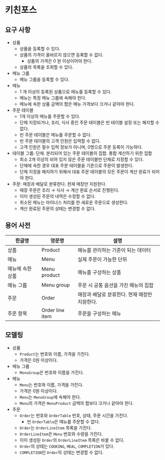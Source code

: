# 키친포스

## 요구 사항

- 상품
   - 상품을 등록할 수 있다.
   - 상품의 가격이 올바르지 않으면 등록할 수 없다.
      - 상품의 가격은 0 원 이상이어야 한다.
   - 상품의 목록을 조회할 수 있다.
- 메뉴 그룹
   - 메뉴 그룹을 등록할 수 있다.
- 메뉴
   - 1 개 이상의 등록된 상품으로 메뉴를 등록할 수 있다.
   - 메뉴는 특정 메뉴 그룹에 속해야 한다.
   - 메뉴에 속한 상품 금액의 합은 메뉴 가격보다 크거나 같아야 한다.
- 주문 테이블
   - 1개 이상의 메뉴를 주문할 수 있다.
   - 단체 지정되거나, 조리, 식사 중인 주문 테이블은 빈 테이블 설정 또는 해지할 수 없다.
   - 빈 주문 테이블은 메뉴를 주문할 수 없다.
   - 빈 주문 테이블의 고객 인원은 입력할 수 없다.
   - 고객 인원은 필수 입력 정보가 아니며, 0명으로 주문 등록이 가능하다.
- 테이블 그룹: 단체. 분리되어 있는 주문 테이블의 집합. 통합 계산하기 위한 집합
   - 최소 2개 이상의 비어 있지 않은 주문 테이블만 단체로 지정할 수 있다.
   - 단체에 속한 경우 대표 주문 테이블을 기준으로 주문이 발생한다.
   - 단체 지정을 해지하기 위해서 대표 주문 테이블의 모든 주문이 계산 완료가 되어야 한다.
- 주문: 매장과 배달로 분류한다. 현재 매장만 지원한다.
   - 매장 주문은 조리 → 식사 → 계산 완료 순서로 진행된다.
   - 이미 생성된 주문의 내역은 수정할 수 없다.
   - 취소된 메뉴는 마이너스 처리를 한 새로운 주문으로 생성한다.
   - 계산 완료된 주문의 상태는 변경할 수 없다.

## 용어 사전

| 한글명 | 영문명 | 설명 |
| --- | --- | --- |
| 상품 | Product | 메뉴를 관리하는 기준이 되는 데이터 |
| 메뉴 | Menu | 실제 주문이 가능한 단위 |
| 메뉴에 속한 상품 | Menu product | 메뉴를 구성하는 상품 |
| 메뉴 그룹 | Menu group | 주문 시 공통 옵션을 가진 메뉴의 집합 |
| 주문 | Order | 매장과 배달로 분류한다. 현재 매장만 지원한다. |
| 주문 항목 | Order line item | 주문을 구성하는 메뉴 |

## 모델링

- 상품
   - `Product`는 번호와 이름, 가격을 가진다.
   - 가격은 0원 이상이다.
- 메뉴 그룹
   - `MenuGroup`은 번호와 이름을 가진다. 
- 메뉴
   - `Menu`는 번호와 이름, 가격을 가진다.
   - 가격은 0원 이상이다.
   - `Menu`는 `MenuGroup`에 속해야 한다.
   - `Menu`의 가격은 `MenuProduct` 금액의 합보다 크거나 같아야 한다.
- 주문
   - `Order`는 번호와 `OrderTable` 번호, 상태, 주문 시간을 가진다.
      - 빈 `OrderTable`은 메뉴를 주문할 수 없다.
   - `Order`는 `OrderLineItem` 목록을 가진다.
   - `OrderLineItem`은 `Menu` 번호와 수량을 가진다.
   - 이미 생성된 `Order`의 `OrderLineItem` 목록은 바꿀 수 없다.
   - `Order`의 상태는 `COOKING`, `MEAL`, `COMPLETION`가 있다.
   - `COMPLETION`인 `Order`의 상태는 변경할 수 없다.
